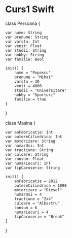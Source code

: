 # Curs1 Swift

class Persoana {
    
    var nume: String
    var prenume: String
    var varsta: Int
    var venit: Float
    var studii: String
    var hobby: String
    var familie: Bool
    
    init() {
        nume = "Popescu"
        prenume = "Mihai"
        varsta = 30
        venit = 4000
        studii = "Universitare"
        hobby = "Sporturi"
        familie = true
    }
}

class Masina {
    
    var anFabricatie: Int
    var putereCilindrica: Int
    var motorizare: String
    var numarUsi: Int
    var tractiune: String
    var culoare: String
    var consum: Float
    var numarLocuri: Int
    var tipCaroserie: String

    init() {
        anFabricatie = 2012
        putereCilindrica = 1898
        motorizare = "Diesel"
        numarUsi = 4
        tractiune = "2x4"
        culoare = "Albastru"
        consum = 6
        numarLocuri = 4
        tipCaroserie = "Break"
    }
}
